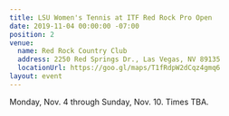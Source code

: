 ```yaml
---
title: LSU Women's Tennis at ITF Red Rock Pro Open
date: 2019-11-04 00:00:00 -07:00
position: 2
venue:
  name: Red Rock Country Club
  address: 2250 Red Springs Dr., Las Vegas, NV 89135
  locationUrl: https://goo.gl/maps/T1fRdpW2dCqz4gmq6
layout: event
---
```


Monday, Nov. 4 through Sunday, Nov. 10.  Times TBA.